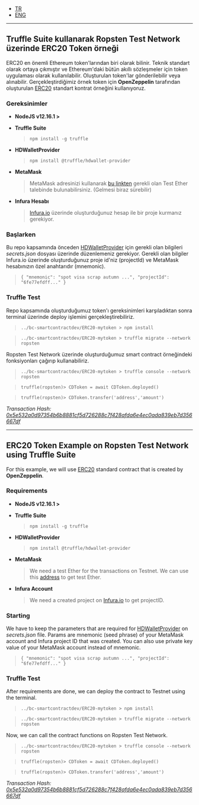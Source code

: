 - [TR](#truffle-suite-kullanarak-ropsten-test-network-üzerinde-erc20-token-örneği)
- [ENG](#erc20-token-example-on-ropsten-test-network-using-truffle-suite)
----------------------------------

## Truffle Suite kullanarak Ropsten Test Network üzerinde ERC20 Token örneği
ERC20 en önemli Ethereum token'larından biri olarak bilinir. Teknik standart olarak ortaya çıkmıştır ve Ethereum'daki bütün akıllı sözleşmeler için token uygulaması olarak kullanılabilir. Oluşturulan token'lar gönderilebilir veya alınabilir. Gerçekleştirdiğimiz örnek token için **OpenZeppelin** tarafından oluşturulan <a href="https://github.com/OpenZeppelin/openzeppelin-contracts/blob/v3.0.0/contracts/token/ERC20/ERC20.sol" target="_blank">ERC20</a> standart kontrat örneğini kullanıyoruz. 

### Gereksinimler
- **NodeJS v12.16.1 >**

- **Truffle Suite**
    > `npm install -g truffle`

- **HDWalletProvider**
    > `npm install @truffle/hdwallet-provider`

- **MetaMask**
    > MetaMask adresinizi kullanarak <a href="https://faucet.ropsten.be/" target="_blank">bu linkten</a> gerekli olan Test Ether talebinde bulunabilirsiniz. (Gelmesi biraz sürebilir)

- **Infura Hesabı**
    > <a href="https://infura.io/" target="_blank">Infura.io</a> üzerinde oluşturduğunuz hesap ile bir proje kurmanız gerekiyor.
    
### Başlarken
Bu repo kapsamında önceden <a href="https://github.com/trufflesuite/truffle/tree/master/packages/hdwallet-provider" target="_blank">HDWalletProvider</a> için gerekli olan bilgileri *secrets.json* dosyası üzerinde düzenlemeniz gerekiyor. Gerekli olan bilgiler Infura.io üzerinde oluşturduğunuz proje id'niz (projectId) ve MetaMask hesabınızın özel anahtarıdır (mnemonic).
  > `{
    "mnemonic": "spot visa scrap autumn ...",
    "projectId": "6fe77efdff..."
    }`
    
### Truffle Test
Repo kapsamında oluşturduğumuz token'ı gereksinimleri karşıladıktan sonra terminal üzerinde deploy işlemini gerçekleştirebiliriz.
> `../bc-smartcontractdev/ERC20-mytoken > npm install`

> `../bc-smartcontractdev/ERC20-mytoken > truffle migrate --network ropsten`

Ropsten Test Network üzerinde oluşturduğumuz smart contract örneğindeki fonksiyonları çağırıp kullanabiliriz.
> `../bc-smartcontractdev/ERC20-mytoken > truffle console --network ropsten`

> `truffle(ropsten)> CDToken = await CDToken.deployed()`

> `truffle(ropsten)> CDToken.transfer('address','amount')`

*Transaction Hash: <a href="https://ropsten.etherscan.io/tx/0x5e532a0d97354b6b8881cf5d726288c7f428afda6e4ec0ada839eb7d356667df" target="_blank" >0x5e532a0d97354b6b8881cf5d726288c7f428afda6e4ec0ada839eb7d356667df</a>*

----------------------------------

## ERC20 Token Example on Ropsten Test Network using Truffle Suite
For this example, we will use <a href="https://github.com/OpenZeppelin/openzeppelin-contracts/blob/v3.0.0/contracts/token/ERC20/ERC20.sol" target="_blank">ERC20</a> standard contract that is created by **OpenZeppelin**. 

### Requirements
- **NodeJS v12.16.1 >**

- **Truffle Suite**
    > `npm install -g truffle`

- **HDWalletProvider**
    > `npm install @truffle/hdwallet-provider`

- **MetaMask**
    > We need a test Ether for the transactions on Testnet. We can use this <a href="https://faucet.ropsten.be/" target="_blank">address</a> to get test Ether.

- **Infura Account**
    > We need a created project on <a href="https://infura.io/" target="_blank">Infura.io</a> to get projectID.
    
### Starting
We have to keep the parameters that are required for <a href="https://github.com/trufflesuite/truffle/tree/master/packages/hdwallet-provider" target="_blank">HDWalletProvider</a> on *secrets.json* file. Params are mnemonic (seed phrase) of your MetaMask account and Infura project ID that was created.
You can also use private key value of your MetaMask account instead of mnemonic.
  > `{
    "mnemonic": "spot visa scrap autumn ...",
    "projectId": "6fe77efdff..."
    }`
    
### Truffle Test
After requirements are done, we can deploy the contract to Testnet using the terminal.
> `../bc-smartcontractdev/ERC20-mytoken > npm install`

> `../bc-smartcontractdev/ERC20-mytoken > truffle migrate --network ropsten`

Now, we can call the contract functions on Ropsten Test Network.
> `../bc-smartcontractdev/ERC20-mytoken > truffle console --network ropsten`

> `truffle(ropsten)> CDToken = await CDToken.deployed()`

> `truffle(ropsten)> CDToken.transfer('address','amount')`

*Transaction Hash: <a href="https://ropsten.etherscan.io/tx/0x5e532a0d97354b6b8881cf5d726288c7f428afda6e4ec0ada839eb7d356667df" target="_blank" >0x5e532a0d97354b6b8881cf5d726288c7f428afda6e4ec0ada839eb7d356667df</a>*

